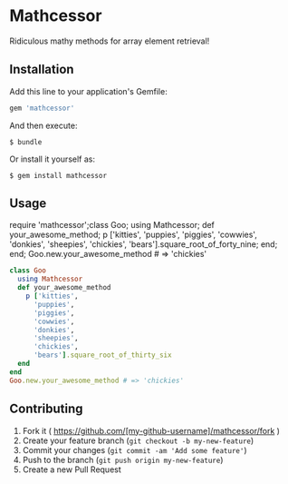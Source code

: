 # Mathcessor

Ridiculous mathy methods for array element retrieval!

## Installation

Add this line to your application's Gemfile:

```ruby
gem 'mathcessor'
```

And then execute:

    $ bundle

Or install it yourself as:

    $ gem install mathcessor

## Usage
require 'mathcessor';class Goo; using Mathcessor; def your_awesome_method; p ['kitties', 'puppies', 'piggies', 'cowwies', 'donkies', 'sheepies', 'chickies', 'bears'].square_root_of_forty_nine; end; end; Goo.new.your_awesome_method # => 'chickies'


```ruby
class Goo
  using Mathcessor
  def your_awesome_method
    p ['kitties',
      'puppies',
      'piggies',
      'cowwies',
      'donkies',
      'sheepies',
      'chickies',
      'bears'].square_root_of_thirty_six
  end
end
Goo.new.your_awesome_method # => 'chickies'
```

## Contributing

1. Fork it ( https://github.com/[my-github-username]/mathcessor/fork )
2. Create your feature branch (`git checkout -b my-new-feature`)
3. Commit your changes (`git commit -am 'Add some feature'`)
4. Push to the branch (`git push origin my-new-feature`)
5. Create a new Pull Request
